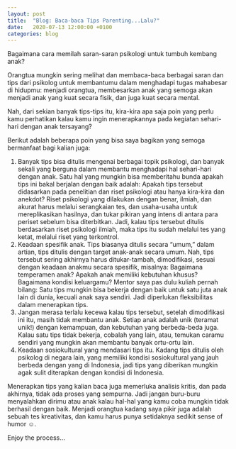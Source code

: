 ```yaml
---
layout: post
title:  "Blog: Baca-baca Tips Parenting...Lalu?"
date:   2020-07-13 12:00:00 +0100
categories: blog
---
```


Bagaimana cara memilah saran-saran psikologi untuk tumbuh kembang anak?

Orangtua mungkin sering melihat dan membaca-baca berbagai saran dan tips dari psikolog untuk membantumu dalam menghadapi tugas mahabesar di hidupmu: menjadi orangtua, membesarkan anak yang semoga akan menjadi anak yang kuat secara fisik, dan juga kuat secara mental.

Nah, dari sekian banyak tips-tips itu, kira-kira apa saja poin yang perlu kamu perhatikan kalau kamu ingin menerapkannya pada kegiatan sehari-hari dengan anak tersayang?

Berikut adalah beberapa poin yang bisa saya bagikan yang semoga bermanfaat bagi kalian juga:

1.	Banyak tips bisa ditulis mengenai berbagai topik psikologi, dan banyak sekali yang berguna dalam membantu menghadapi hal sehari-hari dengan anak. Satu hal yang mungkin bisa memberitahu bunda apakah tips ini bakal berjalan dengan baik adalah: Apakah tips tersebut didasarkan pada penelitian dan riset psikologi atau hanya kira-kira dan anekdot? Riset psikologi yang dilakukan dengan benar, ilmiah, dan akurat harus melalui serangkaian tes, dan usaha-usaha untuk mereplikasikan hasilnya, dan tukar pikiran yang intens di antara para periset sebelum bisa diterbitkan. Jadi, kalau tips tersebut ditulis berdasarkan riset psikologi ilmiah, maka tips itu sudah melalui tes yang ketat, melalui riset yang terkontrol.
2.	Keadaan spesifik anak. Tips biasanya ditulis secara “umum,” dalam artian, tips ditulis dengan target anak-anak secara umum. Nah, tips tersebut sering akhirnya harus ditukar-tambah, dimodifikasi, sesuai dengan keadaan anakmu secara spesifik, misalnya: Bagaimana temperamen anak? Apakah anak memiliki kebutuhan khusus? Bagaimana kondisi keluargamu? Mentor saya pas dulu kuliah pernah bilang: Satu tips mungkin bisa bekerja dengan baik untuk satu juta anak lain di dunia, kecuali anak saya sendiri. Jadi diperlukan fleksibilitas dalam menerapkan tips.
3.	Jangan merasa terlalu kecewa kalau tips tersebut, setelah dimodifikasi ini itu, masih tidak membantu anak. Setiap anak adalah unik (teramat unik!) dengan kemampuan, dan kebutuhan yang berbeda-beda juga. Kalau satu tips tidak bekerja, cobalah yang lain, atau, temukan caramu sendiri yang mungkin akan membantu banyak ortu-ortu lain.
4.	Keadaan sosiokultural yang mendasari tips itu. Kadang tips ditulis oleh psikolog di negara lain, yang memiliki kondisi sosiokultural yang jauh berbeda dengan yang di Indonesia, jadi tips yang diberikan mungkin agak sulit diterapkan dengan kondisi di Indonesia. 

Menerapkan tips yang kalian baca juga memerluka analisis kritis, dan pada akhirnya, tidak ada proses yang sempurna. Jadi jangan buru-buru menyalahkan dirimu atau anak kalau hal-hal yang kamu coba mungkin tidak berhasil dengan baik. Menjadi orangtua kadang saya pikir juga adalah sebuah tes kreativitas, dan kamu harus punya setidaknya sedikit sense of humor ☺.

Enjoy the process…
